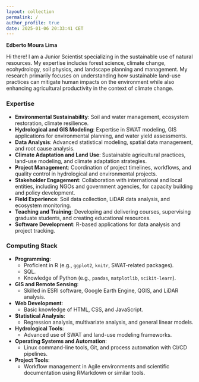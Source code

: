 ```yaml
---
layout: collection
permalink: /
author_profile: true
date: 2025-01-06 20:33:41 CET
---
```


**Edberto Moura Lima**

Hi there! I am a Junior Scientist specializing in the sustainable use of natural resources. My expertise includes forest science, climate change, ecohydrology, soil physics, and landscape planning and management. My research primarily focuses on understanding how sustainable land-use practices can mitigate human impacts on the environment while also enhancing agricultural productivity in the context of climate change.

### Expertise

- **Environmental Sustainability**: Soil and water management, ecosystem restoration, climate resilience.
- **Hydrological and GIS Modeling**: Expertise in SWAT modeling, GIS applications for environmental planning, and water yield assessments.
- **Data Analysis**: Advanced statistical modeling, spatial data management, and root cause analysis.
- **Climate Adaptation and Land Use**: Sustainable agricultural practices, land-use modeling, and climate adaptation strategies.
- **Project Management**: Coordination of project timelines, workflows, and quality control in hydrological and environmental projects.
- **Stakeholder Engagement**: Collaboration with international and local entities, including NGOs and government agencies, for capacity building and policy development.
- **Field Experience**: Soil data collection, LiDAR data analysis, and ecosystem monitoring.
- **Teaching and Training**: Developing and delivering courses, supervising graduate students, and creating educational resources.
- **Software Development**: R-based applications for data analysis and project tracking.

### Computing Stack

- **Programming**: 
  - Proficient in R (e.g., `ggplot2`, `knitr`, SWAT-related packages).
  - SQL.
  - Knowledge of Python (e.g., `pandas`, `matplotlib`, `scikit-learn`).
- **GIS and Remote Sensing**: 
  - Skilled in ESRI software, Google Earth Engine, QGIS, and LiDAR analysis.
- **Web Development**: 
  - Basic knowledge of HTML, CSS, and JavaScript.
- **Statistical Analysis**: 
  - Regression analysis, multivariate analysis, and general linear models.
- **Hydrological Tools**: 
  - Advanced use of SWAT and land-use modeling frameworks.
- **Operating Systems and Automation**: 
  - Linux command-line tools, Git, and process automation with CI/CD pipelines.
- **Project Tools**: 
  - Workflow management in Agile environments and scientific documentation using RMarkdown or similar tools.
